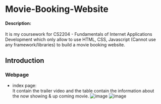 # Movie-Booking-Website

#### Description:
It is my coursework for CS2204 - Fundamentals of Internet Applications Development which only allow to use HTML, CSS, Javascript (Cannot use any framework/libraries) to build a movie booking website.

## Introduction

### Webpage 
- index page: <br>
It contain the trailer video and the table contain the information about the now showing & up coming movie.
![image](https://user-images.githubusercontent.com/78290169/168427427-187705b4-c121-49c4-a015-24ceb8ef7bbc.png)
![image](https://user-images.githubusercontent.com/78290169/168427440-6484157e-3668-4c2c-99ce-35b2cf7b17a7.png)
